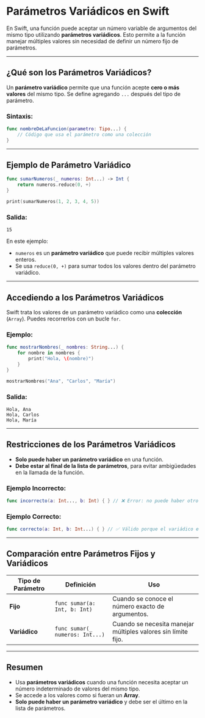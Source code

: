 # Parámetros Variádicos en Swift

En Swift, una función puede aceptar un número variable de argumentos del mismo tipo utilizando **parámetros variádicos**. Esto permite a la función manejar múltiples valores sin necesidad de definir un número fijo de parámetros.

---

## ¿Qué son los Parámetros Variádicos?

Un **parámetro variádico** permite que una función acepte **cero o más valores** del mismo tipo. Se define agregando `...` después del tipo de parámetro.

### Sintaxis:

```swift
func nombreDeLaFuncion(parametro: Tipo...) {
    // Código que usa el parámetro como una colección
}
```

---

## Ejemplo de Parámetro Variádico

```swift
func sumarNumeros(_ numeros: Int...) -> Int {
    return numeros.reduce(0, +)
}

print(sumarNumeros(1, 2, 3, 4, 5))
```

### Salida:
```
15
```

En este ejemplo:
- `numeros` es un **parámetro variádico** que puede recibir múltiples valores enteros.
- Se usa `reduce(0, +)` para sumar todos los valores dentro del parámetro variádico.

---

## Accediendo a los Parámetros Variádicos

Swift trata los valores de un parámetro variádico como una **colección** (`Array`). Puedes recorrerlos con un bucle `for`.

### Ejemplo:

```swift
func mostrarNombres(_ nombres: String...) {
    for nombre in nombres {
        print("Hola, \(nombre)")
    }
}

mostrarNombres("Ana", "Carlos", "María")
```

### Salida:
```
Hola, Ana
Hola, Carlos
Hola, María
```

---

## Restricciones de los Parámetros Variádicos

- **Solo puede haber un parámetro variádico** en una función.
- **Debe estar al final de la lista de parámetros**, para evitar ambigüedades en la llamada de la función.

### Ejemplo Incorrecto:
```swift
func incorrecto(a: Int..., b: Int) { } // ❌ Error: no puede haber otro parámetro después de un variádico
```

### Ejemplo Correcto:
```swift
func correcto(a: Int, b: Int...) { } // ✅ Válido porque el variádico es el último
```

---

## Comparación entre Parámetros Fijos y Variádicos

| Tipo de Parámetro    | Definición | Uso |
|----------------------|------------|-----------|
| **Fijo**             | `func sumar(a: Int, b: Int)` | Cuando se conoce el número exacto de argumentos. |
| **Variádico**        | `func sumar(_ numeros: Int...)` | Cuando se necesita manejar múltiples valores sin límite fijo. |

---

## Resumen

- Usa **parámetros variádicos** cuando una función necesita aceptar un número indeterminado de valores del mismo tipo.
- Se accede a los valores como si fueran un **Array**.
- **Solo puede haber un parámetro variádico** y debe ser el último en la lista de parámetros.



